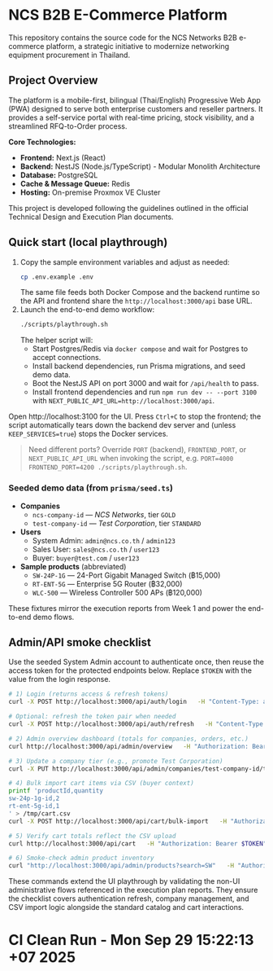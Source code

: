 # NCS B2B E-Commerce Platform

This repository contains the source code for the NCS Networks B2B e-commerce platform, a strategic initiative to modernize networking equipment procurement in Thailand.

## Project Overview

The platform is a mobile-first, bilingual (Thai/English) Progressive Web App (PWA) designed to serve both enterprise customers and reseller partners. It provides a self-service portal with real-time pricing, stock visibility, and a streamlined RFQ-to-Order process.

**Core Technologies:**
- **Frontend:** Next.js (React)
- **Backend:** NestJS (Node.js/TypeScript) - Modular Monolith Architecture
- **Database:** PostgreSQL
- **Cache & Message Queue:** Redis
- **Hosting:** On-premise Proxmox VE Cluster

This project is developed following the guidelines outlined in the official Technical Design and Execution Plan documents.

## Quick start (local playthrough)

1. Copy the sample environment variables and adjust as needed:
   ```bash
   cp .env.example .env
   ```
   The same file feeds both Docker Compose and the backend runtime so the API and frontend share the `http://localhost:3000/api` base URL.
2. Launch the end-to-end demo workflow:
   ```bash
   ./scripts/playthrough.sh
   ```
   The helper script will:
   - Start Postgres/Redis via `docker compose` and wait for Postgres to accept connections.
   - Install backend dependencies, run Prisma migrations, and seed demo data.
   - Boot the NestJS API on port 3000 and wait for `/api/health` to pass.
   - Install frontend dependencies and run `npm run dev -- --port 3100` with `NEXT_PUBLIC_API_URL=http://localhost:3000/api`.

Open http://localhost:3100 for the UI. Press `Ctrl+C` to stop the frontend; the script automatically tears down the backend dev server and (unless `KEEP_SERVICES=true`) stops the Docker services.

> Need different ports? Override `PORT` (backend), `FRONTEND_PORT`, or `NEXT_PUBLIC_API_URL` when invoking the script, e.g. `PORT=4000 FRONTEND_PORT=4200 ./scripts/playthrough.sh`.
### Seeded demo data (from `prisma/seed.ts`)

- **Companies**
  - `ncs-company-id` — *NCS Networks*, tier `GOLD`
  - `test-company-id` — *Test Corporation*, tier `STANDARD`
- **Users**
  - System Admin: `admin@ncs.co.th` / `admin123`
  - Sales User: `sales@ncs.co.th` / `user123`
  - Buyer: `buyer@test.com` / `user123`
- **Sample products** (abbreviated)
  - `SW-24P-1G` — 24-Port Gigabit Managed Switch (฿15,000)
  - `RT-ENT-5G` — Enterprise 5G Router (฿32,000)
  - `WLC-500` — Wireless Controller 500 APs (฿120,000)

These fixtures mirror the execution reports from Week 1 and power the end-to-end demo flows.

## Admin/API smoke checklist

Use the seeded System Admin account to authenticate once, then reuse the access token for the protected endpoints below. Replace `$TOKEN` with the value from the login response.

```bash
# 1) Login (returns access & refresh tokens)
curl -X POST http://localhost:3000/api/auth/login   -H "Content-Type: application/json"   -d '{"email":"admin@ncs.co.th","password":"admin123"}'

# Optional: refresh the token pair when needed
curl -X POST http://localhost:3000/api/auth/refresh   -H "Content-Type: application/json"   -d '{"refreshToken":"<paste refresh token here>"}'

# 2) Admin overview dashboard (totals for companies, orders, etc.)
curl http://localhost:3000/api/admin/overview   -H "Authorization: Bearer $TOKEN"

# 3) Update a company tier (e.g., promote Test Corporation)
curl -X PUT http://localhost:3000/api/admin/companies/test-company-id/tier   -H "Authorization: Bearer $TOKEN"   -H "Content-Type: application/json"   -d '{"tier":"PLATINUM"}'

# 4) Bulk import cart items via CSV (buyer context)
printf 'productId,quantity
sw-24p-1g-id,2
rt-ent-5g-id,1
' > /tmp/cart.csv
curl -X POST http://localhost:3000/api/cart/bulk-import   -H "Authorization: Bearer $TOKEN"   -F file=@/tmp/cart.csv

# 5) Verify cart totals reflect the CSV upload
curl http://localhost:3000/api/cart   -H "Authorization: Bearer $TOKEN"

# 6) Smoke-check admin product inventory
curl "http://localhost:3000/api/admin/products?search=SW"   -H "Authorization: Bearer $TOKEN"
```

These commands extend the UI playthrough by validating the non-UI administrative flows referenced in the execution plan reports. They ensure the checklist covers authentication refresh, company management, and CSV import logic alongside the standard catalog and cart interactions.


# CI Clean Run - Mon Sep 29 15:22:13 +07 2025

